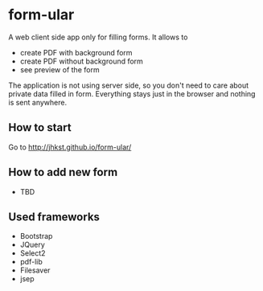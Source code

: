 # form-ular

A web client side app only for filling forms.
It allows to
* create PDF with background form
* create PDF without background form
* see preview of the form

The application is not using server side, so you don't need to care 
about private data filled in form. Everything stays just in the browser 
and nothing is sent anywhere.

## How to start
Go to http://jhkst.github.io/form-ular/

## How to add new form
* TBD

## Used frameworks
* Bootstrap
* JQuery
* Select2
* pdf-lib
* Filesaver
* jsep
